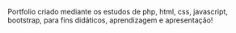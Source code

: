 Portfolio criado mediante os estudos de php, html, css, javascript, bootstrap, para fins didáticos, aprendizagem e apresentação!
